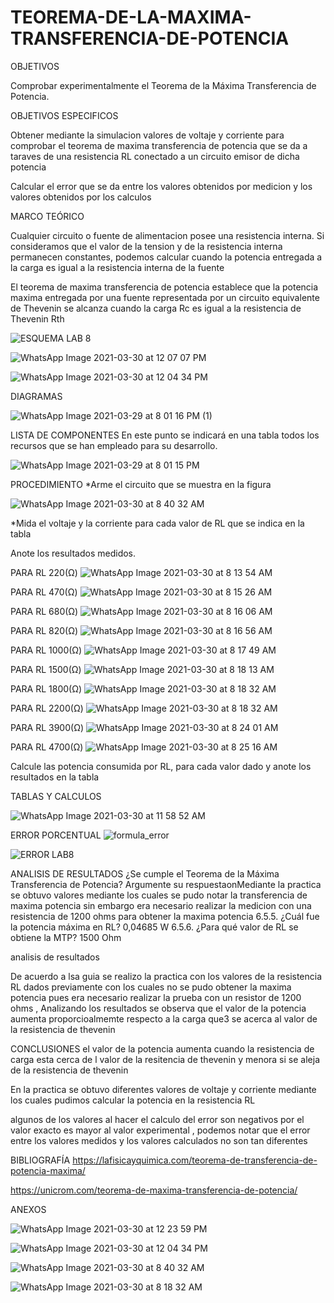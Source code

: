 # TEOREMA-DE-LA-MAXIMA-TRANSFERENCIA-DE-POTENCIA

OBJETIVOS


Comprobar experimentalmente el Teorema de la Máxima Transferencia de Potencia.
 
 OBJETIVOS ESPECIFICOS
 
 Obtener mediante  la simulacion valores de voltaje y corriente  para  comprobar el teorema de maxima transferencia de potencia  que se da  a taraves de una resistencia RL conectado a un circuito emisor de dicha potencia 
 
Calcular el error que se da entre los valores obtenidos por medicion y los valores obtenidos por los calculos 


MARCO TEÓRICO

Cualquier circuito o fuente de alimentacion posee una resistencia interna. Si consideramos que el valor de la tension y  de la resistencia interna permanecen constantes, podemos calcular cuando la potencia entregada a la carga  es igual  a la  resistencia interna de la fuente

El teorema de maxima transferencia de potencia  establece que la potencia maxima entregada por una fuente representada por un circuito equivalente de Thevenin se alcanza cuando la carga Rc es igual a la resistencia de Thevenin Rth

![ESQUEMA LAB 8](https://user-images.githubusercontent.com/76057459/113030470-3efccc80-9153-11eb-8b95-22d6b9765d2c.jpeg)


![WhatsApp Image 2021-03-30 at 12 07 07 PM](https://user-images.githubusercontent.com/76057459/113028250-abc29780-9150-11eb-8223-52feeea66b2b.jpeg)


![WhatsApp Image 2021-03-30 at 12 04 34 PM](https://user-images.githubusercontent.com/76057459/113028554-052ac680-9151-11eb-953b-e3a3bce05938.jpeg)


DIAGRAMAS


![WhatsApp Image 2021-03-29 at 8 01 16 PM (1)](https://user-images.githubusercontent.com/76057459/112998798-013c7b80-9134-11eb-8bfe-dba3967e9857.jpeg)


LISTA DE COMPONENTES
En este punto se indicará en una tabla todos los recursos que se han empleado para su desarrollo.

![WhatsApp Image 2021-03-29 at 8 01 15 PM](https://user-images.githubusercontent.com/76057459/112918111-bb4acd80-90c9-11eb-8165-ca2968878bd4.jpeg)



PROCEDIMIENTO 
*Arme el circuito que se muestra en la figura 

![WhatsApp Image 2021-03-30 at 8 40 32 AM](https://user-images.githubusercontent.com/76057459/112998989-29c47580-9134-11eb-9fcd-d017dff6d57f.jpeg)

*Mida el voltaje y la corriente para cada valor de RL que se indica en la tabla 

Anote los resultados medidos.

PARA  RL 220(Ω)
![WhatsApp Image 2021-03-30 at 8 13 54 AM](https://user-images.githubusercontent.com/76057459/112997635-ea495980-9132-11eb-9ade-b4b5882666d9.jpeg)

PARA RL 470(Ω)
![WhatsApp Image 2021-03-30 at 8 15 26 AM](https://user-images.githubusercontent.com/76057459/112997668-ef0e0d80-9132-11eb-96a0-50e44f327b90.jpeg)

PARA RL 680(Ω)
![WhatsApp Image 2021-03-30 at 8 16 06 AM](https://user-images.githubusercontent.com/76057459/112997685-f33a2b00-9132-11eb-9884-8a4160895eb9.jpeg)

PARA RL 820(Ω)
![WhatsApp Image 2021-03-30 at 8 16 56 AM](https://user-images.githubusercontent.com/76057459/112997863-17960780-9133-11eb-8f45-dc2430d9a4e9.jpeg)

PARA RL 1000(Ω)
![WhatsApp Image 2021-03-30 at 8 17 49 AM](https://user-images.githubusercontent.com/76057459/112997874-1c5abb80-9133-11eb-9da4-91c51a0e1861.jpeg)

PARA RL 1500(Ω)
![WhatsApp Image 2021-03-30 at 8 18 13 AM](https://user-images.githubusercontent.com/76057459/112997895-21b80600-9133-11eb-9550-7faf3bcc9e5f.jpeg)

PARA RL 1800(Ω)
![WhatsApp Image 2021-03-30 at 8 18 32 AM](https://user-images.githubusercontent.com/76057459/112997911-27155080-9133-11eb-9d4e-0aa0abb3b8f6.jpeg)

PARA RL 2200(Ω)
![WhatsApp Image 2021-03-30 at 8 18 32 AM](https://user-images.githubusercontent.com/76057459/112997924-2aa8d780-9133-11eb-93b6-bcbe8f5aea2f.jpeg)

PARA RL 3900(Ω)
![WhatsApp Image 2021-03-30 at 8 24 01 AM](https://user-images.githubusercontent.com/76057459/112998120-5926b280-9133-11eb-88dd-98c24b46f75a.jpeg)

PARA RL 4700(Ω)
![WhatsApp Image 2021-03-30 at 8 25 16 AM](https://user-images.githubusercontent.com/76057459/112998140-5d52d000-9133-11eb-86ef-8f19da7511cb.jpeg)




Calcule las potencia consumida por RL, para cada valor dado y anote los
resultados en la tabla

TABLAS Y CALCULOS

![WhatsApp Image 2021-03-30 at 11 58 52 AM](https://user-images.githubusercontent.com/76057459/113027184-6b164e80-914f-11eb-828f-3d85d120ec09.jpeg)

ERROR PORCENTUAL 
![formula_error](https://user-images.githubusercontent.com/76057459/113041732-e8e25600-915f-11eb-8ee5-e57f8437d38e.png)


![ERROR LAB8](https://user-images.githubusercontent.com/76057459/113041686-da943a00-915f-11eb-9773-34b5df1795b6.jpeg)


ANALISIS DE RESULTADOS
¿Se cumple el Teorema de la Máxima Transferencia de Potencia? Argumente su
respuestaonMediante la practica  se obtuvo valores  mediante los cuales se pudo notar la transferencia de maxima potencia  sin embargo era necesario realizar la medicion con una resistencia de 1200 ohms para  obtener la maxima potencia 
6.5.5. ¿Cuál fue la potencia máxima en RL? 0,04685 W
6.5.6. ¿Para qué valor de RL se obtiene la MTP?  1500 Ohm

analisis de resultados 

De acuerdo a lsa guia se realizo la practica con los valores de la resistencia RL dados previamente con los cuales no se pudo obtener la maxima potencia  pues era necesario  realizar la prueba con un resistor de 1200 ohms , Analizando los resultados  se observa que el valor de la potencia aumenta proporcioalmemte  respecto a  la carga que3 se acerca  al valor de la resistencia de thevenin 

CONCLUSIONES
el valor de la potencia aumenta cuando la resistencia de carga esta cerca de l valor de la resitencia de thevenin  y  menora si se aleja de la resistencia de thevenin

En la practica se obtuvo diferentes valores de  voltaje y corriente mediante los cuales pudimos calcular la potencia  en la resistencia RL  

algunos de los valores al hacer el calculo del error  son negativos por el valor exacto es mayor al valor experimental  , podemos notar que el error entre los valores medidos y los valores calculados no son tan diferentes 

BIBLIOGRAFÍA
https://lafisicayquimica.com/teorema-de-transferencia-de-potencia-maxima/

https://unicrom.com/teorema-de-maxima-transferencia-de-potencia/

ANEXOS

![WhatsApp Image 2021-03-30 at 12 23 59 PM](https://user-images.githubusercontent.com/76057459/113043740-8179d580-9162-11eb-9034-98dbd4dcf138.jpeg)

![WhatsApp Image 2021-03-30 at 12 04 34 PM](https://user-images.githubusercontent.com/76057459/113043751-83dc2f80-9162-11eb-8187-c2b8c760ce5a.jpeg)

![WhatsApp Image 2021-03-30 at 8 40 32 AM](https://user-images.githubusercontent.com/76057459/113043762-876fb680-9162-11eb-88bc-692cb4e14d9d.jpeg)

![WhatsApp Image 2021-03-30 at 8 18 32 AM](https://user-images.githubusercontent.com/76057459/113043772-8b9bd400-9162-11eb-864d-f24774836a70.jpeg)

